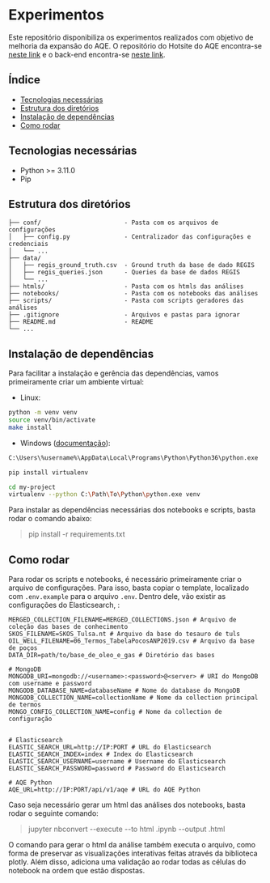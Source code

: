 # Experimentos

Este repositório disponibiliza os experimentos realizados com objetivo de melhoria da expansão do AQE. O repositório do Hotsite do AQE encontra-se [neste link](https://codigo-externo.petrobras.com.br/buscasemantica/fy3a-aqe/aqe-frontend/aqe-hotsite) e o back-end encontra-se [neste link](https://codigo-externo.petrobras.com.br/buscasemantica/fy3a-aqe/aqe-api/backend).

## Índice

- [Tecnologias necessárias](#tecnologias-necessárias)
- [Estrutura dos diretórios](#estrutura-dos-diretórios)
- [Instalação de dependências](#instalação-de-dependências)
- [Como rodar](#como-rodar)

## Tecnologias necessárias

- Python >= 3.11.0
- Pip


## Estrutura dos diretórios

```
├── conf/                       - Pasta com os arquivos de configurações
│   ├── config.py               - Centralizador das configurações e credenciais
│   └── ...
├── data/
│   ├── regis_ground_truth.csv  - Ground truth da base de dado REGIS
│   ├── regis_queries.json      - Queries da base de dados REGIS
│   └── ...
├── htmls/                      - Pasta com os htmls das análises
├── notebooks/                  - Pasta com os notebooks das análises
├── scripts/                    - Pasta com scripts geradores das análises
├── .gitignore                  - Arquivos e pastas para ignorar
├── README.md                   - README
└── ...
```

## Instalação de dependências

Para facilitar a instalação e gerência das dependências, vamos primeiramente criar um ambiente virtual:

- Linux:

```sh
python -m venv venv
source venv/bin/activate
make install
```

- Windows ([documentação](https://docs.python.org/pt-br/3/library/venv.html)):

```sh
C:\Users\%username%\AppData\Local\Programs\Python\Python36\python.exe

pip install virtualenv

cd my-project
virtualenv --python C:\Path\To\Python\python.exe venv
```

Para instalar as dependências necessárias dos notebooks e scripts, basta rodar o comando abaixo:

> pip install -r requirements.txt

## Como rodar

Para rodar os scripts e notebooks, é necessário primeiramente criar o arquivo de configurações.
Para isso, basta copiar o template, localizado com `.env.example` para o arquivo `.env`.
Dentro dele, vão existir as configurações do Elasticsearch, :

``` shell
MERGED_COLLECTION_FILENAME=MERGED_COLLECTIONS.json # Arquivo de coleção das bases de conhecimento
SKOS_FILENAME=SKOS_Tulsa.nt # Arquivo da base do tesauro de tuls
OIL_WELL_FILENAME=06_Termos_TabelaPocosANP2019.csv # Arquivo da base de poços
DATA_DIR=path/to/base_de_oleo_e_gas # Diretório das bases

# MongoDB
MONGODB_URI=mongodb://<username>:<password>@<server> # URI do MongoDB com username e password
MONGODB_DATABASE_NAME=databaseName # Nome do database do MongoDB
MONGODB_COLLECTION_NAME=collectionName # Nome da collection principal de termos
MONGO_CONFIG_COLLECTION_NAME=config # Nome da collection de configuração


# Elasticsearch
ELASTIC_SEARCH_URL=http://IP:PORT # URL do Elasticsearch
ELASTIC_SEARCH_INDEX=index # Index do Elasticsearch
ELASTIC_SEARCH_USERNAME=username # Username do Elasticsearch
ELASTIC_SEARCH_PASSWORD=password # Password do Elasticsearch

# AQE Python
AQE_URL=http://IP:PORT/api/v1/aqe # URL do AQE Python
```

Caso seja necessário gerar um html das análises dos notebooks, basta rodar o seguinte comando:

> jupyter nbconvert --execute --to html <arquivo-do-notebook>.ipynb --output <arquivo-do-html>.html

O comando para gerar o html da análise também executa o arquivo, como forma de preservar as visualizações interativas feitas através da biblioteca plotly.
Além disso, adiciona uma validação ao rodar todas as células do notebook na ordem que estão dispostas.
